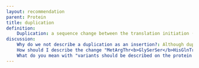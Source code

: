 ```yaml
---
layout: recommendation
parent: Protein
title: duplication
definition: 
    Duplication: a sequence change between the translation initiation (start) and termination (stop) codon where, compared to a reference sequence, a copy of one or more amino acids are inserted <b>directly C-terminal</b> of the original copy of that sequence.
discussion:
    Why do we not describe a duplication as an insertion?: Although duplications are basically a special type of insertion, there are several reasons why the recommendation is to describe duplications differently;<ul><li>the description is simple and shorter,</li><li>it is clear and prevents confusion regarding the position when an insertion is incorrectly reported like "Ala22insGly".</li></ul>
    How should I describe the change "MetArgThr<b>GlySerSer</b>HisGlnTrpPhe" to "MetArgThr<b>GlySerSer</b>His<b>GlySerSer</b>GlnTrpPhe"?  The fact that the inserted sequence (GlySerSer) is present in the original sequence suggests it derives from a duplicative event.: The variant should be described as an insertion; p.His7_Gln8insGly4_Ser6. A description using "dup" is not correct since, by definition, a duplication should be <b>directly 3'-flanking of the original copy</b> (in tandem). Note that the description given still makes it clear that the sequence inserted between p.His7 and pGln8 is probably derived from nearby, i.e. position p.Gly4 to p.Ser6, and thus likely derived from a duplicative event.
    What do you mean with "variants should be described on the protein level and not incorporate knowledge regarding the change at the DNA-level"?: It means that protein variant descriptions should be derived from comparing the variant protein sequence with the reference protein sequence. Knowledge on the underlying change at the DNA level should not be used. E.g. when MetTrpSerSerSerHisAsp.. changes to MetTrpSerSerSer<b><font color="red">Ser</font></b>HisAsp.. this is described as p.Ser5dup. The information that at the DNA level the change is ..ATGTGGTCCAGTTCCCACGAT.. to ..ATGTGGTCCAGT<b><font color="red">AGT</font></b>TCCCACGAT.., so the codon for Ser4 is duplicated, is not used; the description p.Ser4dup is not correct. 
---
```

